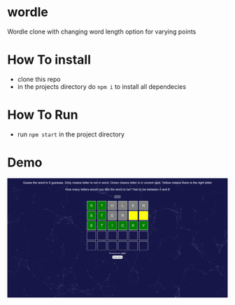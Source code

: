 # wordle
Wordle clone with changing word length option for varying points

# How To install
 - clone this repo
 - in the projects directory do `npm i` to install all dependecies

 # How To Run
 - run `npm start` in the project directory


# Demo
![Wordle Demo](img/example1.png)